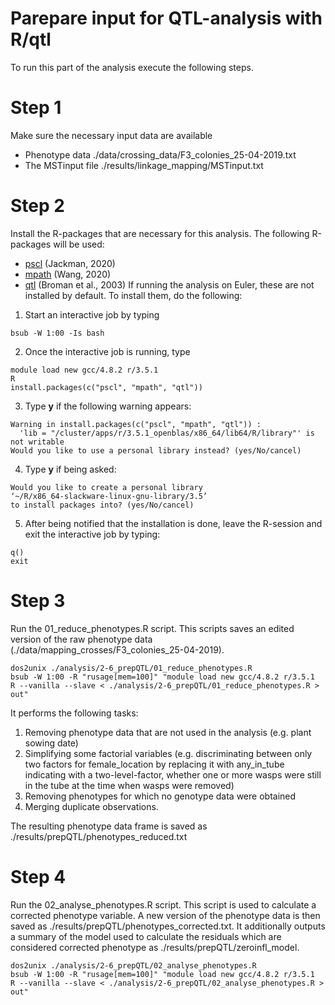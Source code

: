# Parepare input for QTL-analysis with R/qtl
To run this part of the analysis execute the following steps.
# Step 1
Make sure the necessary input data are available
* Phenotype data ./data/crossing_data/F3_colonies_25-04-2019.txt
* The MSTinput file ./results/linkage_mapping/MSTinput.txt
# Step 2
Install the R-packages that are necessary for this analysis. The following R-packages will be used:
* [pscl](https://github.com/atahk/pscl/) (Jackman, 2020)
* [mpath](https://CRAN.R-project.org/package=mpath) (Wang, 2020)
* [qtl](doi:10.1093/bioinformatics/btg112) (Broman et al., 2003)
If running the analysis on Euler, these are not installed by default. To install them, do the following:
1. Start an interactive job by typing
```
bsub -W 1:00 -Is bash
```
2. Once the interactive job is running, type
```
module load new gcc/4.8.2 r/3.5.1
R
install.packages(c("pscl", "mpath", "qtl"))
```
3. Type **y** if the following warning appears:
```
Warning in install.packages(c("pscl", "mpath", "qtl")) :
  'lib = "/cluster/apps/r/3.5.1_openblas/x86_64/lib64/R/library"' is not writable
Would you like to use a personal library instead? (yes/No/cancel)
```
4. Type **y** if being asked:
```
Would you like to create a personal library
‘~/R/x86_64-slackware-linux-gnu-library/3.5’
to install packages into? (yes/No/cancel)
```
5. After being notified that the installation is done, leave the R-session and exit the interactive job by typing:
```
q()
exit
```
# Step 3
Run the 01_reduce_phenotypes.R script. This scripts saves an edited version of the raw phenotype data (./data/mapping_crosses/F3_colonies_25-04-2019).
```
dos2unix ./analysis/2-6_prepQTL/01_reduce_phenotypes.R
bsub -W 1:00 -R "rusage[mem=100]" "module load new gcc/4.8.2 r/3.5.1
R --vanilla --slave < ./analysis/2-6_prepQTL/01_reduce_phenotypes.R > out"
```
It performs the following tasks:
1. Removing phenotype data that are not used in the analysis (e.g. plant sowing date)
2. Simplifying some factorial variables (e.g. discriminating between only two factors for female_location by replacing it with any_in_tube indicating with a two-level-factor, whether one or more wasps were still in the tube at the time when wasps were removed)
3. Removing phenotypes for which no genotype data were obtained
4. Merging duplicate observations.

The resulting phenotype data frame is saved as ./results/prepQTL/phenotypes_reduced.txt
# Step 4
Run the 02_analyse_phenotypes.R script. This script is used to calculate a corrected phenotype variable. A new version of the phenotype data is then saved as ./results/prepQTL/phenotypes_corrected.txt. It additionally outputs a summary of the model used to calculate the residuals which are considered corrected phenotype as ./results/prepQTL/zeroinfl_model.
```
dos2unix ./analysis/2-6_prepQTL/02_analyse_phenotypes.R
bsub -W 1:00 -R "rusage[mem=100]" "module load new gcc/4.8.2 r/3.5.1
R --vanilla --slave < ./analysis/2-6_prepQTL/02_analyse_phenotypes.R > out"
```
